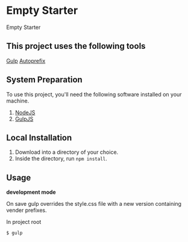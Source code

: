
Empty Starter
===

Empty Starter


## This project uses the following tools

[Gulp](http://gulpjs.com/)
[Autoprefix](https://www.npmjs.com/package/gulp-autoprefixer)


## System Preparation

To use this project, you'll need the following software installed on your machine.

1. [NodeJS](http://nodejs.org)
2. [GulpJS](https://github.com/gulpjs/gulp)

## Local Installation

1. Download into a directory of your choice.
2. Inside the directory, run `npm install`.

## Usage

**development mode**

On save gulp overrides the style.css file with a new version containing vender prefixes.


In project root
```shell
$ gulp
```
